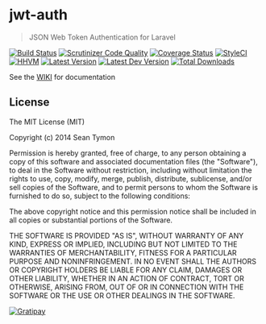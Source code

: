 # jwt-auth

> JSON Web Token Authentication for Laravel

[![Build Status](http://img.shields.io/travis/tymondesigns/jwt-auth/master.svg?style=flat-square)](https://travis-ci.org/tymondesigns/jwt-auth)
[![Scrutinizer Code Quality](http://img.shields.io/scrutinizer/g/tymondesigns/jwt-auth.svg?style=flat-square)](https://scrutinizer-ci.com/g/tymondesigns/jwt-auth/)
[![Coverage Status](https://img.shields.io/scrutinizer/coverage/g/tymondesigns/jwt-auth.svg?style=flat-square)](https://scrutinizer-ci.com/g/tymondesigns/jwt-auth/code-structure)
[![StyleCI](https://styleci.io/repos/23680678/shield?style=flat-square)](https://styleci.io/repos/23680678)
[![HHVM](https://img.shields.io/hhvm/tymon/jwt-auth.svg?style=flat-square)](http://hhvm.h4cc.de/package/tymon/jwt-auth)
[![Latest Version](http://img.shields.io/packagist/v/tymon/jwt-auth.svg?style=flat-square)](https://packagist.org/packages/tymon/jwt-auth)
[![Latest Dev Version](https://img.shields.io/packagist/vpre/tymon/jwt-auth.svg?style=flat-square)](https://packagist.org/packages/tymon/jwt-auth)
[![Total Downloads](https://img.shields.io/packagist/dt/tymon/jwt-auth.svg?style=flat-square)](https://packagist.org/packages/tymon/jwt-auth)


See the [WIKI](https://github.com/tymondesigns/jwt-auth/wiki) for documentation

## License

The MIT License (MIT)

Copyright (c) 2014 Sean Tymon

Permission is hereby granted, free of charge, to any person obtaining a copy
of this software and associated documentation files (the "Software"), to deal
in the Software without restriction, including without limitation the rights
to use, copy, modify, merge, publish, distribute, sublicense, and/or sell
copies of the Software, and to permit persons to whom the Software is
furnished to do so, subject to the following conditions:

The above copyright notice and this permission notice shall be included in all
copies or substantial portions of the Software.

THE SOFTWARE IS PROVIDED "AS IS", WITHOUT WARRANTY OF ANY KIND, EXPRESS OR
IMPLIED, INCLUDING BUT NOT LIMITED TO THE WARRANTIES OF MERCHANTABILITY,
FITNESS FOR A PARTICULAR PURPOSE AND NONINFRINGEMENT. IN NO EVENT SHALL THE
AUTHORS OR COPYRIGHT HOLDERS BE LIABLE FOR ANY CLAIM, DAMAGES OR OTHER
LIABILITY, WHETHER IN AN ACTION OF CONTRACT, TORT OR OTHERWISE, ARISING FROM,
OUT OF OR IN CONNECTION WITH THE SOFTWARE OR THE USE OR OTHER DEALINGS IN THE
SOFTWARE.

[![Gratipay](https://img.shields.io/gratipay/tymondesigns.svg?style=flat-square)](https://gratipay.com/~tymondesigns)
